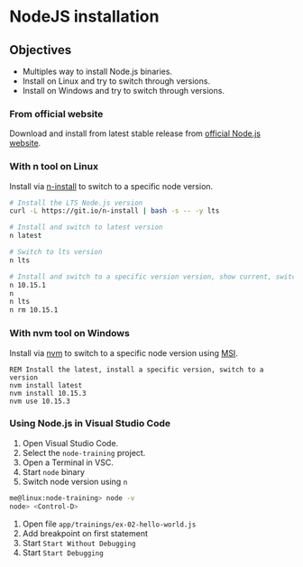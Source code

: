 # NodeJS installation

## Objectives

- Multiples way to install Node.js binaries.
- Install on Linux and try to switch through versions.
- Install on Windows and try to switch through versions.

### From official website

Download and install from latest stable release from [official Node.js website](https://nodejs.org/en/).

### With n tool on Linux

Install via [n-install](https://github.com/tj/n) to switch to a specific node version.

```bash
# Install the LTS Node.js version
curl -L https://git.io/n-install | bash -s -- -y lts
```

```bash
# Install and switch to latest version
n latest
```

```bash
# Switch to lts version
n lts
```

```bash
# Install and switch to a specific version version, show current, switch to lts and remove version
n 10.15.1
n
n lts
n rm 10.15.1
```

### With nvm tool on Windows

Install via [nvm](https://github.com/coreybutler/nvm-windows) to switch to a specific node version using
[MSI](https://github.com/coreybutler/nvm-windows/releases).

```dos
REM Install the latest, install a specific version, switch to a version
nvm install latest
nvm install 10.15.3
nvm use 10.15.3
```

### Using Node.js in Visual Studio Code

1. Open Visual Studio Code.
1. Select the `node-training` project.
1. Open a Terminal in VSC.
1. Start `node` binary
1. Switch node version using `n`

```bash
me@linux:node-training> node -v
node> <Control-D>
```

1. Open file `app/trainings/ex-02-hello-world.js`
1. Add breakpoint on first statement
1. Start `Start Without Debugging`
1. Start `Start Debugging`
